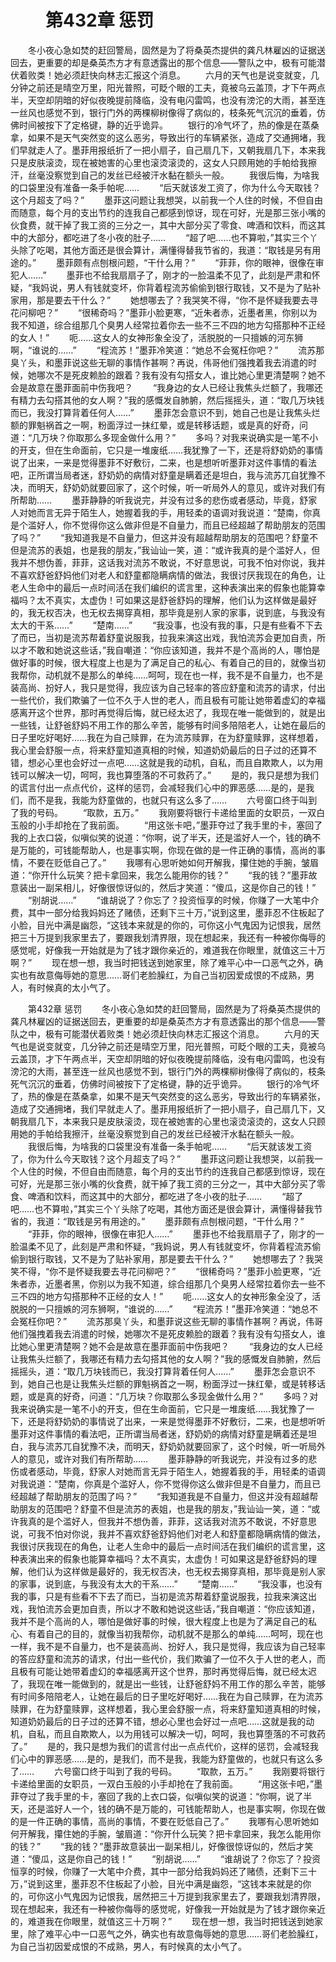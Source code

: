 # 　　第432章 惩罚
　　冬小夜心急如焚的赶回警局，固然是为了将桑英杰提供的龚凡林雇凶的证据送回去，更重要的却是桑英杰方才有意透露出的那个信息——警队之中，极有可能潜伏着败类！她必须赶快向林志汇报这个消息。
　　六月的天气也是说变就变，几分钟之前还是晴空万里，阳光普照，可眨个眼的工夫，竟被乌云盖顶，才下午两点半，天空却阴暗的好似夜晚提前降临，没有电闪雷鸣，也没有滂沱的大雨，甚至连一丝风也感觉不到，银行门外的两棵柳树像得了病似的，枝条死气沉沉的垂着，仿佛时间被按下了定格键，静的近乎诡异。
　　银行的冷气坏了，热的像是在蒸桑拿，如果不是天气突然变的这么恶劣，导致出行的车辆紧张，造成了交通拥堵，我们早就走人了。墨菲用报纸折了一把小扇子，自己扇几下，又朝我扇几下，本来我只是皮肤滚烫，现在被她害的心里也滚烫滚烫的，这女人只顾用她的手帕给我擦汗，丝毫没察觉到自己的发丝已经被汗水黏在额头一般。
　　我很后悔，为啥我的口袋里没有准备一条手帕呢……
　　“后天就该发工资了，你为什么今天取钱？这个月超支了吗？”
　　墨菲这问题让我想哭，以前我一个人住的时候，不但自由而随意，每个月的支出节约的连我自己都感到惊讶，现在可好，光是那三张小嘴的伙食费，就干掉了我工资的三分之一，其中大部分买了零食、啤酒和饮料，而这其中的大部分，都吃进了冬小夜的肚子……
　　“超了吧……也不算啦，”其实三个丫头除了吃喝，其他方面还是很会算计，满懂得替我节省的，我道：“取钱是另有用途的。”
　　墨菲颇有点刨根问题，“干什么用？”
　　“菲菲，你的眼神，很像在审犯人……”
　　墨菲也不给我扇扇子了，刚才的一脸温柔不见了，此刻是严肃和怀疑，“我妈说，男人有钱就变坏，你背着程流苏偷偷到银行取钱，又不是为了贴补家用，那是要去干什么？”
　　她想哪去了？我哭笑不得，“你不是怀疑我要去寻花问柳吧？”
　　“很稀奇吗？”墨菲小脸更寒，“近朱者赤，近墨者黑，你别以为我不知道，综合组那几个臭男人经常拉着你去一些不三不四的地方勾搭那种不正经的女人！”
　　呃……这女人的女神形象全没了，活脱脱的一只擅嫉的河东狮啊，“谁说的……”
　　“程流苏！”墨菲冷笑道：“她总不会冤枉你吧？”
　　流苏那臭丫头，和墨菲说这些无聊的事情作甚啊？再说，伟哥他们强拽着我去消遣的时候，她哪次不是死皮赖脸的跟着？我有没有勾搭女人，谁比她心里更清楚啊？她不会是故意在墨菲面前中伤我吧？
　　“我身边的女人已经让我焦头烂额了，我哪还有精力去勾搭其他的女人啊？”我的感慨发自肺腑，然后摇摇头，道：“取几万块钱而已，我没打算背着任何人……”
　　墨菲怎会意识不到，她自己也是让我焦头烂额的罪魁祸首之一啊，粉面浮过一抹红晕，或是转移话题，或是真的好奇，问道：“几万块？你取那么多现金做什么用？”
　　多吗？对我来说确实是一笔不小的开支，但在生命面前，它只是一堆废纸……我犹豫了一下，还是将舒奶奶的事情说了出来，一来是觉得墨菲不好敷衍，二来，也是想听听墨菲对这件事情的看法吧，正所谓当局者迷，舒奶奶的病情对舒童是瞒着还是坦白，我与流苏兀自犹豫不决，而明天，舒奶奶就要回家了，这个时候，听一听局外人的意见，或许对我们有所帮助……
　　墨菲静静的听我说完，并没有过多的悲伤或者感动，毕竟，舒家人对她而言无异于陌生人，她握着我的手，用轻柔的语调对我说道：“楚南，你真是个滥好人，你不觉得你这么做非但是不自量力，而且已经超越了帮助朋友的范围了吗？”
　　“我知道我是不自量力，但这并没有超越帮助朋友的范围吧？舒童不但是流苏的表姐，也是我的朋友，”我讪讪一笑，道：“或许我真的是个滥好人，但我并不想伪善，菲菲，这话我对流苏不敢说，不好意思说，可我不怕对你说，我并不喜欢舒爸舒妈他们对老人和舒童都隐瞒病情的做法，我很讨厌我现在的角色，让老人生命中的最后一点时间活在我们编织的谎言里，这种表演出来的假象也能算幸福吗？太不真实，太虚伪！可如果这是舒爸舒妈的理解，他们认为这样做是最好的，我无权否决，也无权去揭穿真相，那毕竟是别人家的家事，说到底，与我没有太大的干系……”
　　“楚南……”
　　“我没事，也没有我的事，只是有些看不下去了而已，当初是流苏帮着舒童说服我，拉我来演这出戏，我怕流苏会更加自责，所以才不敢和她说这些话，”我自嘲道：“你应该知道，我并不是个高尚的人，哪怕是做好事的时候，很大程度上也是为了满足自己的私心、有着自己的目的，就像当初我帮你，动机就不是那么的单纯……呵呵，现在也一样，我不是不自量力，也不是装高尚、扮好人，我只是觉得，我应该为自己轻率的答应舒童和流苏的请求，付出一些代价，我们欺骗了一位不久于人世的老人，而且极有可能让她带着虚幻的幸福感离开这个世界，那时再觉得后悔，就已经太迟了，我现在唯一能做到的，就是出一些钱，让舒爸舒妈不用工作的那么辛苦，能够有时间多陪陪老人，让她在最后的日子里吃好喝好……我在为自己赎罪，在为流苏赎罪，在为舒童赎罪，这样想着，我心里会舒服一点，将来舒童知道真相的时候，知道奶奶最后的日子过的还算不错，想必心里也会好过一点吧……这就是我的动机，自私，而且自欺欺人，以为用钱可以解决一切，呵呵，我也算堕落的不可救药了。”
　　是的，我只是想为我们的谎言付出一点点代价，这样的惩罚，会减轻我们心中的罪恶感……是的，是我们，而不是我，我能为舒童做的，也就只有这么多了……
　　六号窗口终于叫到了我的号码。
　　“取款，五万。”
　　我刚要将银行卡递给里面的女职员，一双白玉般的小手却抢在了我前面。
　　“用这张卡吧，”墨菲夺过了我手里的卡，塞回了我的上衣口袋，似嗔似笑的说道：“你啊，说了半天，还是滥好人一个，钱的确不是万能的，可钱能帮助人，也是事实啊，你现在做的是一件正确的事情，高尚的事情，不要在贬低自己了。”
　　我哪有心思听她如何开解我，攥住她的手腕，皱眉道：“你开什么玩笑？把卡拿回来，我怎么能用你的钱？”
　　“我的钱？”墨菲故意装出一副呆相儿，好像很惊讶似的，然后才笑道：“傻瓜，这是你自己的钱！”
　　“别胡说……”
　　“谁胡说了？你忘了？投资恒享的时候，你赚了一大笔中介费，其中一部分给我妈妈还了赌债，还剩下三十万，”说到这里，墨菲忍不住板起了小脸，目光中满是幽怨，“这钱本来就是的你的，可你这小气鬼因为记恨我，居然把三十万提到我家里去了，要跟我划清界限，现在想起来，我还有一种被你侮辱的感觉呢，好像我一开始就是为了钱才跟你亲近的，难道我在你眼里，就值这三十万啊？”
　　现在想一想，我当时把钱送到她家里，除了难平心中一口恶气之外，确实也有故意侮辱她的意思……哥们老脸臊红，为自己当初因爱成恨的不成熟，男人，有时候真的太小气了。

　　第432章 惩罚
　　冬小夜心急如焚的赶回警局，固然是为了将桑英杰提供的龚凡林雇凶的证据送回去，更重要的却是桑英杰方才有意透露出的那个信息——警队之中，极有可能潜伏着败类！她必须赶快向林志汇报这个消息。
　　六月的天气也是说变就变，几分钟之前还是晴空万里，阳光普照，可眨个眼的工夫，竟被乌云盖顶，才下午两点半，天空却阴暗的好似夜晚提前降临，没有电闪雷鸣，也没有滂沱的大雨，甚至连一丝风也感觉不到，银行门外的两棵柳树像得了病似的，枝条死气沉沉的垂着，仿佛时间被按下了定格键，静的近乎诡异。
　　银行的冷气坏了，热的像是在蒸桑拿，如果不是天气突然变的这么恶劣，导致出行的车辆紧张，造成了交通拥堵，我们早就走人了。墨菲用报纸折了一把小扇子，自己扇几下，又朝我扇几下，本来我只是皮肤滚烫，现在被她害的心里也滚烫滚烫的，这女人只顾用她的手帕给我擦汗，丝毫没察觉到自己的发丝已经被汗水黏在额头一般。
　　我很后悔，为啥我的口袋里没有准备一条手帕呢……
　　“后天就该发工资了，你为什么今天取钱？这个月超支了吗？”
　　墨菲这问题让我想哭，以前我一个人住的时候，不但自由而随意，每个月的支出节约的连我自己都感到惊讶，现在可好，光是那三张小嘴的伙食费，就干掉了我工资的三分之一，其中大部分买了零食、啤酒和饮料，而这其中的大部分，都吃进了冬小夜的肚子……
　　“超了吧……也不算啦，”其实三个丫头除了吃喝，其他方面还是很会算计，满懂得替我节省的，我道：“取钱是另有用途的。”
　　墨菲颇有点刨根问题，“干什么用？”
　　“菲菲，你的眼神，很像在审犯人……”
　　墨菲也不给我扇扇子了，刚才的一脸温柔不见了，此刻是严肃和怀疑，“我妈说，男人有钱就变坏，你背着程流苏偷偷到银行取钱，又不是为了贴补家用，那是要去干什么？”
　　她想哪去了？我哭笑不得，“你不是怀疑我要去寻花问柳吧？”
　　“很稀奇吗？”墨菲小脸更寒，“近朱者赤，近墨者黑，你别以为我不知道，综合组那几个臭男人经常拉着你去一些不三不四的地方勾搭那种不正经的女人！”
　　呃……这女人的女神形象全没了，活脱脱的一只擅嫉的河东狮啊，“谁说的……”
　　“程流苏！”墨菲冷笑道：“她总不会冤枉你吧？”
　　流苏那臭丫头，和墨菲说这些无聊的事情作甚啊？再说，伟哥他们强拽着我去消遣的时候，她哪次不是死皮赖脸的跟着？我有没有勾搭女人，谁比她心里更清楚啊？她不会是故意在墨菲面前中伤我吧？
　　“我身边的女人已经让我焦头烂额了，我哪还有精力去勾搭其他的女人啊？”我的感慨发自肺腑，然后摇摇头，道：“取几万块钱而已，我没打算背着任何人……”
　　墨菲怎会意识不到，她自己也是让我焦头烂额的罪魁祸首之一啊，粉面浮过一抹红晕，或是转移话题，或是真的好奇，问道：“几万块？你取那么多现金做什么用？”
　　多吗？对我来说确实是一笔不小的开支，但在生命面前，它只是一堆废纸……我犹豫了一下，还是将舒奶奶的事情说了出来，一来是觉得墨菲不好敷衍，二来，也是想听听墨菲对这件事情的看法吧，正所谓当局者迷，舒奶奶的病情对舒童是瞒着还是坦白，我与流苏兀自犹豫不决，而明天，舒奶奶就要回家了，这个时候，听一听局外人的意见，或许对我们有所帮助……
　　墨菲静静的听我说完，并没有过多的悲伤或者感动，毕竟，舒家人对她而言无异于陌生人，她握着我的手，用轻柔的语调对我说道：“楚南，你真是个滥好人，你不觉得你这么做非但是不自量力，而且已经超越了帮助朋友的范围了吗？”
　　“我知道我是不自量力，但这并没有超越帮助朋友的范围吧？舒童不但是流苏的表姐，也是我的朋友，”我讪讪一笑，道：“或许我真的是个滥好人，但我并不想伪善，菲菲，这话我对流苏不敢说，不好意思说，可我不怕对你说，我并不喜欢舒爸舒妈他们对老人和舒童都隐瞒病情的做法，我很讨厌我现在的角色，让老人生命中的最后一点时间活在我们编织的谎言里，这种表演出来的假象也能算幸福吗？太不真实，太虚伪！可如果这是舒爸舒妈的理解，他们认为这样做是最好的，我无权否决，也无权去揭穿真相，那毕竟是别人家的家事，说到底，与我没有太大的干系……”
　　“楚南……”
　　“我没事，也没有我的事，只是有些看不下去了而已，当初是流苏帮着舒童说服我，拉我来演这出戏，我怕流苏会更加自责，所以才不敢和她说这些话，”我自嘲道：“你应该知道，我并不是个高尚的人，哪怕是做好事的时候，很大程度上也是为了满足自己的私心、有着自己的目的，就像当初我帮你，动机就不是那么的单纯……呵呵，现在也一样，我不是不自量力，也不是装高尚、扮好人，我只是觉得，我应该为自己轻率的答应舒童和流苏的请求，付出一些代价，我们欺骗了一位不久于人世的老人，而且极有可能让她带着虚幻的幸福感离开这个世界，那时再觉得后悔，就已经太迟了，我现在唯一能做到的，就是出一些钱，让舒爸舒妈不用工作的那么辛苦，能够有时间多陪陪老人，让她在最后的日子里吃好喝好……我在为自己赎罪，在为流苏赎罪，在为舒童赎罪，这样想着，我心里会舒服一点，将来舒童知道真相的时候，知道奶奶最后的日子过的还算不错，想必心里也会好过一点吧……这就是我的动机，自私，而且自欺欺人，以为用钱可以解决一切，呵呵，我也算堕落的不可救药了。”
　　是的，我只是想为我们的谎言付出一点点代价，这样的惩罚，会减轻我们心中的罪恶感……是的，是我们，而不是我，我能为舒童做的，也就只有这么多了……
　　六号窗口终于叫到了我的号码。
　　“取款，五万。”
　　我刚要将银行卡递给里面的女职员，一双白玉般的小手却抢在了我前面。
　　“用这张卡吧，”墨菲夺过了我手里的卡，塞回了我的上衣口袋，似嗔似笑的说道：“你啊，说了半天，还是滥好人一个，钱的确不是万能的，可钱能帮助人，也是事实啊，你现在做的是一件正确的事情，高尚的事情，不要在贬低自己了。”
　　我哪有心思听她如何开解我，攥住她的手腕，皱眉道：“你开什么玩笑？把卡拿回来，我怎么能用你的钱？”
　　“我的钱？”墨菲故意装出一副呆相儿，好像很惊讶似的，然后才笑道：“傻瓜，这是你自己的钱！”
　　“别胡说……”
　　“谁胡说了？你忘了？投资恒享的时候，你赚了一大笔中介费，其中一部分给我妈妈还了赌债，还剩下三十万，”说到这里，墨菲忍不住板起了小脸，目光中满是幽怨，“这钱本来就是的你的，可你这小气鬼因为记恨我，居然把三十万提到我家里去了，要跟我划清界限，现在想起来，我还有一种被你侮辱的感觉呢，好像我一开始就是为了钱才跟你亲近的，难道我在你眼里，就值这三十万啊？”
　　现在想一想，我当时把钱送到她家里，除了难平心中一口恶气之外，确实也有故意侮辱她的意思……哥们老脸臊红，为自己当初因爱成恨的不成熟，男人，有时候真的太小气了。
